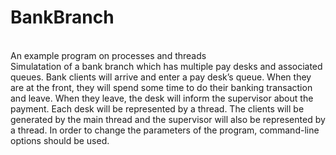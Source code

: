 # BankBranch
<br /> An example program on processes and threads
<br /> Simulatation of a bank branch which has multiple pay desks and
associated queues. Bank clients will arrive and enter a pay desk’s queue. When they are at the
front, they will spend some time to do their banking transaction and leave. When they leave,
the desk will inform the supervisor about the payment.
Each desk will be represented by a thread. The clients will be generated by the main thread
and the supervisor will also be represented by a thread.
In order to change the parameters of the program, command-line options should be used.
